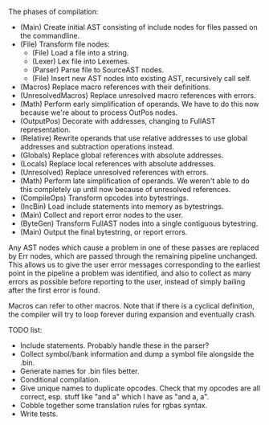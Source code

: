 The phases of compilation:

* (Main) Create initial AST consisting of include nodes for files passed on
  the commandline.
* (File) Transform file nodes:
  * (File) Load a file into a string.
  * (Lexer) Lex file into Lexemes.
  * (Parser) Parse file to SourceAST nodes.
  * (File) Insert new AST nodes into existing AST, recursively call self.
* (Macros) Replace macro references with their definitions.
* (UnresolvedMacros) Replace unresolved macro references with errors.
* (Math) Perform early simplification of operands. We have to do this now
  because we're about to process OutPos nodes.
* (OutputPos) Decorate with addresses, changing to FullAST representation.
* (Relative) Rewrite operands that use relative addresses to use global
  addresses and subtraction operations instead.
* (Globals) Replace global references with absolute addresses.
* (Locals) Replace local references with absolute addresses.
* (Unresolved) Replace unresolved references with errors.
* (Math) Perform late simplification of operands. We weren't able to do this
  completely up until now because of unresolved references.
* (CompileOps) Transform opcodes into bytestrings.
* (IncBin) Load include statements into memory as bytestrings.
* (Main) Collect and report error nodes to the user.
* (ByteGen) Transform FullAST nodes into a single contiguous bytestring.
* (Main) Output the final bytestring, or report errors.

Any AST nodes which cause a problem in one of these passes are replaced by Err
nodes, which are passed through the remaining pipeline unchanged. This allows
us to give the user error messages corresponding to the earliest point in the
pipeline a problem was identified, and also to collect as many errors as
possible before reporting to the user, instead of simply bailing after the
first error is found.

Macros can refer to other macros. Note that if there is a cyclical definition,
the compiler will try to loop forever during expansion and eventually crash.

TODO list:

* Include statements. Probably handle these in the parser?
* Collect symbol/bank information and dump a symbol file alongside the .bin.
* Generate names for .bin files better.
* Conditional compilation.
* Give unique names to duplicate opcodes. Check that my opcodes are all
  correct, esp. stuff like "and a" which I have as "and a, a".
* Cobble together some translation rules for rgbas syntax.
* Write tests.
